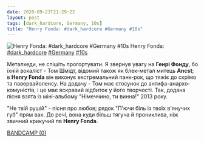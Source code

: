 ```yaml
---
date: 2020-09-23T21:29:22
layout: post
tags: [dark_hardcore, Germany, 10s]
title: "Henry Fonda: #dark_hardcore #Germany #10s"
---
```

![Henry Fonda: #dark_hardcore #Germany #10s](https://res.cloudinary.com/vast-space-unexplored/image/upload/photos/photo_1055_23-09-2020_21-29-22.jpg)
Henry Fonda: [#dark_hardcore](/tags/#dark_hardcore) [#Germany](/tags/#Germany) [#10s](/tags/#10s)

Металхеди, не спішіть прогортувати. Я звернув увагу на **Генрі Фонду**, бо їхній вокаліст - Том Шмідт, відомий також як блек-метал митець **Ancst**; в **Henry Fonda** він виконує екстремальний панк-рок, що тяжіє до скрімо та павервайоленсу. На додачу - Том має стосунок до антифа-анархо-комуністів, і це має яскравий відбиток у його творчості. Так, додана пісня взята із міні-альбому &quot;Німеччино, ти винна!&quot; 2013 року.

&quot;Не твій рушій&quot; - пісня про любов; рядок &quot;П&#39;ючи біль із твоїх в&#39;янучих губ&quot; прям вах. До речі, вона куди більш тягуча й прониклива, ніж звичний крикучий пв **Henry Fonda**.

[BANDCAMP (0)](https://henryfonda.bandcamp.com/album/deutschland-du-t-ter)